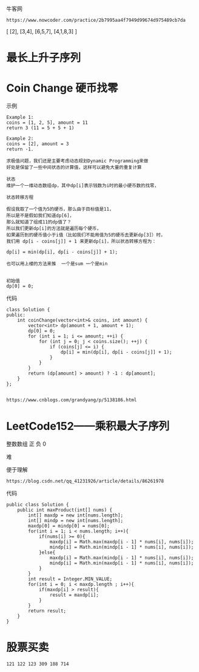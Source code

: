 


# 

牛客网

    https://www.nowcoder.com/practice/2b7995aa4f7949d99674d975489cb7da


[
     [2],
    [3,4],
   [6,5,7],
  [4,1,8,3]
]



# 最长上升子序列


# Coin Change 硬币找零

示例

    Example 1:
    coins = [1, 2, 5], amount = 11
    return 3 (11 = 5 + 5 + 1)
    
    Example 2:
    coins = [2], amount = 3
    return -1.

    求极值问题，我们还是主要考虑动态规划Dynamic Programming来做
    好处是保留了一些中间状态的计算值，这样可以避免大量的重复计算

    状态
    维护一个一维动态数组dp，其中dp[i]表示钱数为i时的最小硬币数的找零，

    状态转移方程
    
    假设我取了一个值为5的硬币，那么由于目标值是11，
    所以是不是假如我们知道dp[6]，
    那么就知道了组成11的dp值了？
    所以我们更新dp[i]的方法就是遍历每个硬币，
    如果遍历到的硬币值小于i值（比如我们不能用值为5的硬币去更新dp[3]）时，
    我们用 dp[i - coins[j]] + 1 来更新dp[i]，所以状态转移方程为：
    
    dp[i] = min(dp[i], dp[i - coins[j]] + 1);
    
    也可以用上楼的方法来推  一个是sum 一个是min


    初始值
    dp[0] = 0;
    
代码

    class Solution {
    public:
        int coinChange(vector<int>& coins, int amount) {
            vector<int> dp(amount + 1, amount + 1);
            dp[0] = 0;
            for (int i = 1; i <= amount; ++i) {
                for (int j = 0; j < coins.size(); ++j) {
                    if (coins[j] <= i) {
                        dp[i] = min(dp[i], dp[i - coins[j]] + 1);
                    }
                }
            }
            return (dp[amount] > amount) ? -1 : dp[amount];
        }
    };
    
    
    https://www.cnblogs.com/grandyang/p/5138186.html

# LeetCode152——乘积最大子序列

整数数组 正 负 0 

难




便于理解

    https://blog.csdn.net/qq_41231926/article/details/86261978
    


代码


    public class Solution {
        public int maxProduct(int[] nums) {
            int[] maxdp = new int[nums.length];
            int[] mindp = new int[nums.length];
            maxdp[0] = mindp[0] = nums[0];
            for(int i = 1; i < nums.length; i++){
                if(nums[i] >= 0){
                    maxdp[i] = Math.max(maxdp[i - 1] * nums[i], nums[i]);
                    mindp[i] = Math.min(mindp[i - 1] * nums[i], nums[i]);
                }else{
                    maxdp[i] = Math.max(mindp[i - 1] * nums[i], nums[i]);
                    mindp[i] = Math.min(maxdp[i - 1] * nums[i], nums[i]);
                }
            }
            int result = Integer.MIN_VALUE;
            for(int i = 0; i < maxdp.length ; i++){
                if(maxdp[i] > result){
                    result = maxdp[i];
                }
            }
            return result;
        }
    }
    
    
# 股票买卖

    121 122 123 309 188 714 
    